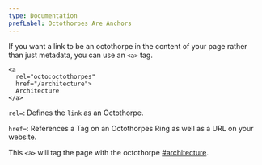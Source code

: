 ```yaml
---
type: Documentation
prefLabel: Octothorpes Are Anchors
---
```


If you want a link to be an octothorpe in the content of your page rather than just metadata, you can use an `<a>` tag.

```
<a 
  rel="octo:octothorpes" 
  href="/architecture">
  Architecture
</a>
```

`rel=`: Defines the `link` as an Octothorpe.

`href=`: References a Tag on an Octothorpes Ring as well as a URL on your website.

This `<a>` will tag the page with the octothorpe [#architecture](/~/architecture).
